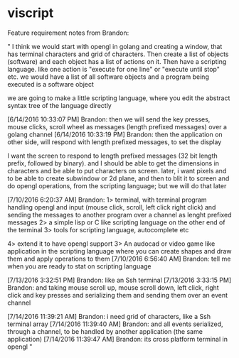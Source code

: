 # viscript

Feature requirement notes from Brandon:


"
I think we would start with opengl in golang and creating a window, that has terminal characters and grid of characters. Then create a list of objects (software) and each object has a list of actions on it.
Then have a scripting language. like one action is "execute for one line" or "execute until stop" etc. we would have a list of all software objects and a program being executed is a software object


we are going to make a little scripting language, where you edit the abstract syntax tree of the language directly
 
[6/14/2016 10:33:07 PM] Brandon: then we will send the key presses, mouse clicks, scroll wheel as messages (length prefixed messages) over a golang channel
[6/14/2016 10:33:19 PM] Brandon: then the application on other side, will respond with length prefixed messages, to set the display


I want the screen to respond to length prefixed messages (32 bit length prefix, followed by binary). and I should be able to get the dimensions in characters and be able to put characters on screen.
later, i want pixels and to be able to create subwindow or 2d plane, and then to blit it to screen and do opengl operations, from the scripting language; but we will do that later


[7/10/2016 6:20:37 AM] Brandon: 1> terminal, with terminal program handling opengl and input (mouse click, scroll, left click right click) and sending the messages to another program over a channel as lenght prefixed messages
2> a simple lisp or C like scripting language on the other end of the terminal
3> tools for scripting language, autocomplete etc

4> extend it to have opengl support
3> An audocad or video game like application in the scripting language where you can create shapes and draw them and apply operations to them
[7/10/2016 6:56:40 AM] Brandon: tell me when you are ready to stat on scripting language


[7/13/2016 3:32:51 PM] Brandon: like an Ssh terminal
[7/13/2016 3:33:15 PM] Brandon: and taking mouse scroll up, mouse scroll down, left click, right click and key presses and serializing them and sending them over an event channel


[7/14/2016 11:39:21 AM] Brandon: i need grid of characters, like a Ssh terminal array
[7/14/2016 11:39:40 AM] Brandon: and all events serialized, through a channel, to be handled by another application (the same application)
[7/14/2016 11:39:47 AM] Brandon: its cross platform terminal in opengl
"
